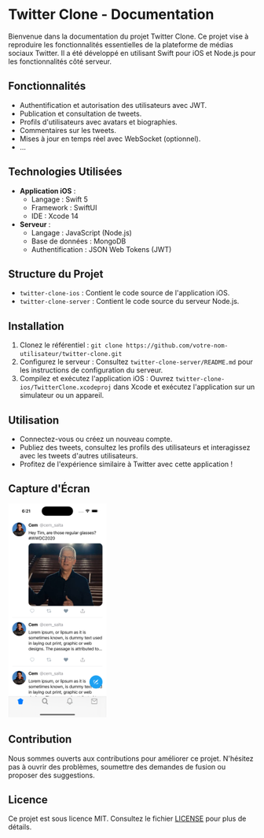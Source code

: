 # Twitter Clone - Documentation

Bienvenue dans la documentation du projet Twitter Clone. Ce projet vise à reproduire les fonctionnalités essentielles de la plateforme de médias sociaux Twitter. Il a été développé en utilisant Swift pour iOS et Node.js pour les fonctionnalités côté serveur.

## Fonctionnalités

- Authentification et autorisation des utilisateurs avec JWT.
- Publication et consultation de tweets.
- Profils d'utilisateurs avec avatars et biographies.
- Commentaires sur les tweets.
- Mises à jour en temps réel avec WebSocket (optionnel).
- ...

## Technologies Utilisées

- **Application iOS** :
  - Langage : Swift 5
  - Framework : SwiftUI
  - IDE : Xcode 14
- **Serveur** :
  - Langage : JavaScript (Node.js)
  - Base de données : MongoDB
  - Authentification : JSON Web Tokens (JWT)

## Structure du Projet

- `twitter-clone-ios` : Contient le code source de l'application iOS.
- `twitter-clone-server` : Contient le code source du serveur Node.js.

## Installation

1. Clonez le référentiel : `git clone https://github.com/votre-nom-utilisateur/twitter-clone.git`
2. Configurez le serveur : Consultez `twitter-clone-server/README.md` pour les instructions de configuration du serveur.
3. Compilez et exécutez l'application iOS : Ouvrez `twitter-clone-ios/TwitterClone.xcodeproj` dans Xcode et exécutez l'application sur un simulateur ou un appareil.

## Utilisation

- Connectez-vous ou créez un nouveau compte.
- Publiez des tweets, consultez les profils des utilisateurs et interagissez avec les tweets d'autres utilisateurs.
- Profitez de l'expérience similaire à Twitter avec cette application !

## Capture d'Écran

<img src="captures-ecran/capture1.png" width="200">

## Contribution

Nous sommes ouverts aux contributions pour améliorer ce projet. N'hésitez pas à ouvrir des problèmes, soumettre des demandes de fusion ou proposer des suggestions.

## Licence

Ce projet est sous licence MIT. Consultez le fichier [LICENSE](LICENSE) pour plus de détails.
